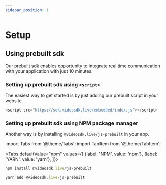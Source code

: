 ```yaml
---
sidebar_position: 1
---
```


# Setup

## Using prebuilt sdk

Our prebuilt sdk enables opportunity to integrate real time communication with your application with just 10 minutes.

### Setting up prebuilt sdk using `<script>`

The easiest way to get started is by just adding our prebuilt script in your website.

```js
<script src="https://sdk.videosdk.live/embedded/index.js"></script>
```

### Setting up prebuilt sdk using NPM package manager

Another way is by installing `@videosdk.live/js-prebuilt` in your app.

import Tabs from '@theme/Tabs';
import TabItem from '@theme/TabItem';

<Tabs
defaultValue="npm"
values={[
{label: 'NPM', value: 'npm'},
{label: 'YARN', value: 'yarn'},
]}>
<TabItem value="npm">

```js
npm install @videosdk.live/js-prebuilt
```

</TabItem>
<TabItem value="yarn">

```js
yarn add @videosdk.live/js-prebuilt
```

</TabItem>
</Tabs>
